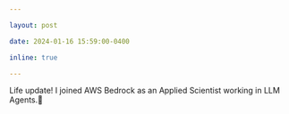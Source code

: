 ```yaml
---

layout: post

date: 2024-01-16 15:59:00-0400

inline: true

---
```


Life update! I joined AWS Bedrock as an Applied Scientist working in LLM Agents.🤖